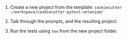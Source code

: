 1. Create a new project from the template: `cookiecutter ~/workspace/cookiecutter-pytest-selenium/`

2. Talk through the prompts, and the resulting project.

3. Run the tests using `tox` from the new project folder.
